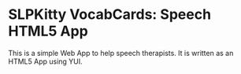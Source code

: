 # SLPKitty VocabCards: Speech HTML5 App

This is a simple Web App to help speech therapists.
It is written as an HTML5 App using YUI.

